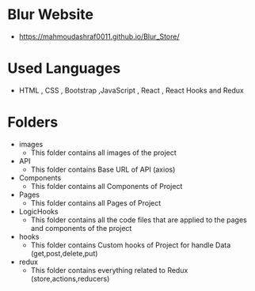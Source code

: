 # Blur Website
- https://mahmoudashraf0011.github.io/Blur_Store/

# Used Languages
- HTML , CSS , Bootstrap ,JavaScript , React , React Hooks and Redux
# Folders
- images 
    - This folder contains all images of the project
- API
    - This folder contains Base URL of API (axios)
- Components
    - This folder contains all Components of Project
- Pages
    - This folder contains all Pages of Project
- LogicHooks
    - This folder contains all the code files that are applied to the pages and components of the project
- hooks
    - This folder contains Custom hooks of Project for handle Data (get,post,delete,put)
- redux
    - This folder contains everything related to Redux (store,actions,reducers)
